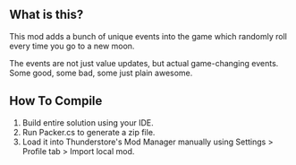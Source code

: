 ﻿## What is this?

This mod adds a bunch of unique events into the game which randomly roll every time you go to a new moon.

The events are not just value updates, but actual game-changing events. Some good, some bad, some just plain awesome.

## How To Compile

1. Build entire solution using your IDE.
2. Run Packer.cs to generate a zip file.
3. Load it into Thunderstore's Mod Manager manually using Settings > Profile tab > Import local mod.
